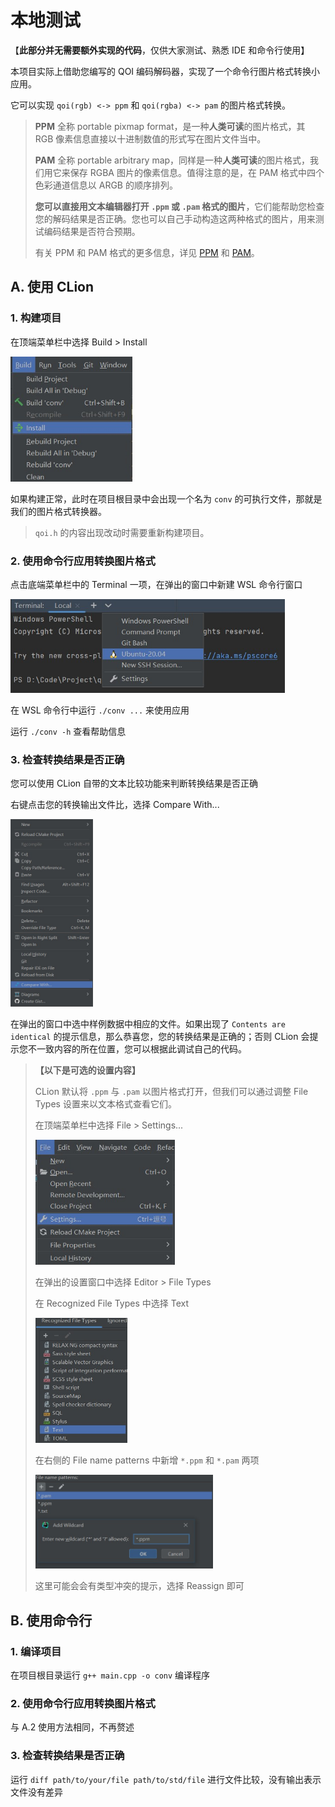 # 本地测试

【**此部分并无需要额外实现的代码**，仅供大家测试、熟悉 IDE 和命令行使用】

本项目实际上借助您编写的 QOI 编码解码器，实现了一个命令行图片格式转换小应用。

它可以实现 `qoi(rgb) <-> ppm` 和 `qoi(rgba) <-> pam` 的图片格式转换。

> **PPM** 全称 portable pixmap format，是一种**人类可读**的图片格式，其 RGB 像素信息直接以十进制数值的形式写在图片文件当中。
> 
> **PAM** 全称 portable arbitrary map，同样是一种**人类可读**的图片格式，我们用它来保存 RGBA 图片的像素信息。值得注意的是，在 PAM 格式中四个色彩通道信息以 ARGB 的顺序排列。
> 
> **您可以直接用文本编辑器打开 `.ppm` 或 `.pam` 格式的图片**，它们能帮助您检查您的解码结果是否正确。您也可以自己手动构造这两种格式的图片，用来测试编码结果是否符合预期。
> 
> 有关 PPM 和 PAM 格式的更多信息，详见 [PPM](https://en.wikipedia.org/wiki/Netpbm) 和 [PAM](https://netpbm.sourceforge.net/doc/pam.html)。

## A. 使用 CLion

### 1. 构建项目

在顶端菜单栏中选择 Build > Install

<img src="assets/install-app.jpg" alt="" height=200>

如果构建正常，此时在项目根目录中会出现一个名为 `conv` 的可执行文件，那就是我们的图片格式转换器。

> `qoi.h` 的内容出现改动时需要重新构建项目。

### 2. 使用命令行应用转换图片格式

 点击底端菜单栏中的 Terminal 一项，在弹出的窗口中新建 WSL 命令行窗口

<img src="assets/wsl-terminal.jpg" alt="" height=150>

在 WSL 命令行中运行 `./conv ...` 来使用应用

运行 `./conv -h` 查看帮助信息

### 3. 检查转换结果是否正确

您可以使用 CLion 自带的文本比较功能来判断转换结果是否正确

右键点击您的转换输出文件比，选择 Compare With...

<img src="assets/compare.jpg" alt="" height=300>

在弹出的窗口中选中样例数据中相应的文件。如果出现了 `Contents are identical` 的提示信息，那么恭喜您，您的转换结果是正确的；否则 CLion 会提示您不一致内容的所在位置，您可以根据此调试自己的代码。

> **【以下是可选的设置内容】**
> 
> CLion 默认将 `.ppm` 与 `.pam` 以图片格式打开，但我们可以通过调整 File Types 设置来以文本格式查看它们。
> 
> 在顶端菜单栏中选择 File > Settings...
> 
> <img title="" src="assets/setting.jpg" alt="" height="200">
> 
> 在弹出的设置窗口中选择 Editor > File Types
> 
> 在 Recognized File Types 中选择 Text
> 
> <img src="assets/reg-file-type.jpg" alt="" height=200>
> 
> 在右侧的 File name patterns 中新增 `*.ppm` 和 `*.pam` 两项
> 
> <img src="assets/name-pattern.jpg" alt="" height=150>
> 
> 这里可能会会有类型冲突的提示，选择 Reassign 即可

## B. 使用命令行

### 1. 编译项目

在项目根目录运行 `g++ main.cpp -o conv` 编译程序

### 2. 使用命令行应用转换图片格式

与 A.2 使用方法相同，不再赘述

### 3. 检查转换结果是否正确

运行 `diff path/to/your/file path/to/std/file` 进行文件比较，没有输出表示文件没有差异
